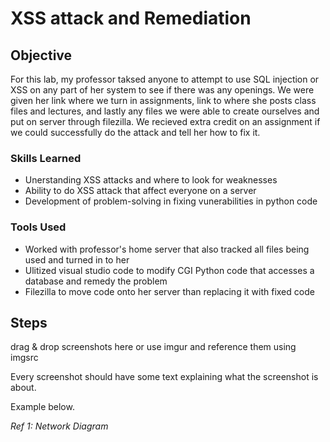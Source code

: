 # XSS attack and Remediation

## Objective
For this lab, my professor taksed anyone to attempt to use SQL injection or XSS on any part of her system to see if there was any openings. We were given her link where we turn in assignments, link to where she posts class files and lectures, and lastly any files we were able to create ourselves and put on server through filezilla. We recieved extra credit on an assignment if we could successfully do the attack and tell her how to fix it. 

### Skills Learned

- Unerstanding XSS attacks and where to look for weaknesses
- Ability to do XSS attack that affect everyone on a server
- Development of problem-solving in fixing vunerabilities in python code
  
### Tools Used

- Worked with professor's home server that also tracked all files being used and turned in to her
- Ulitized visual studio code to modify CGI Python code that accesses a database and remedy the problem
- Filezilla to move code onto her server than replacing it with fixed code


## Steps
drag & drop screenshots here or use imgur and reference them using imgsrc

Every screenshot should have some text explaining what the screenshot is about.

Example below.

*Ref 1: Network Diagram*
